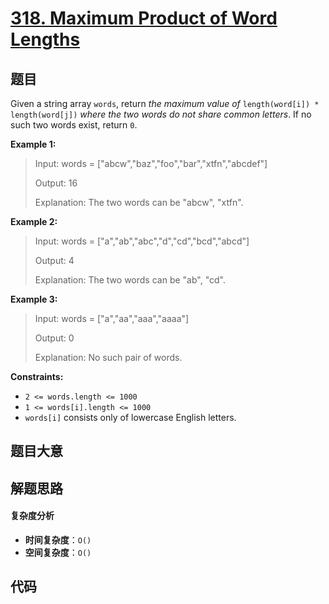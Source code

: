 # [318. Maximum Product of Word Lengths](https://leetcode.com/problems/maximum-product-of-word-lengths/)

## 题目

Given a string array `words`, return _the maximum value of_ `length(word[i]) *
length(word[j])` _where the two words do not share common letters_. If no such
two words exist, return `0`.

**Example 1:**

> Input: words = ["abcw","baz","foo","bar","xtfn","abcdef"]
>
> Output: 16
>
> Explanation: The two words can be "abcw", "xtfn".

**Example 2:**

> Input: words = ["a","ab","abc","d","cd","bcd","abcd"]
>
> Output: 4
>
> Explanation: The two words can be "ab", "cd".

**Example 3:**

> Input: words = ["a","aa","aaa","aaaa"]
>
> Output: 0
>
> Explanation: No such pair of words.

**Constraints:**

- `2 <= words.length <= 1000`
- `1 <= words[i].length <= 1000`
- `words[i]` consists only of lowercase English letters.

## 题目大意

## 解题思路

#### 复杂度分析

- **时间复杂度**：`O()`
- **空间复杂度**：`O()`

## 代码

```javascript

```
